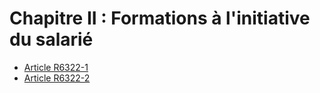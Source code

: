 # Chapitre II : Formations à l'initiative du salarié

* [Article R6322-1](./LEGIARTI000018523268.md)
* [Article R6322-2](./LEGIARTI000018523266.md)
